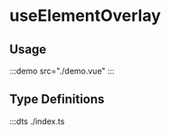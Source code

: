 # useElementOverlay

## Usage

:::demo src="./demo.vue"
:::

## Type Definitions

:::dts ./index.ts
